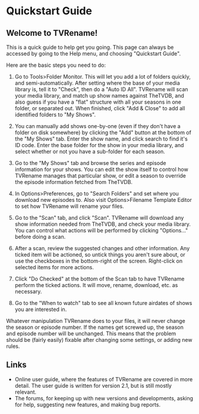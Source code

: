 # Quickstart Guide
## Welcome to TVRename!

This is a quick guide to help get you going. This page can always be accessed by going to the Help menu, and choosing "Quickstart Guide".

Here are the basic steps you need to do:

1. Go to Tools>Folder Monitor. This will let you add a lot of folders quickly, and semi-automatically. After setting where the base of your media library is, tell it to "Check", then do a "Auto ID All". TVRename will scan your media library, and match up show names against TheTVDB, and also guess if you have a "flat" structure with all your seasons in one folder, or separated out. When finished, click "Add & Close" to add all identified folders to "My Shows".

1.  You can manually add shows one-by-one (even if they don't have a folder on disk somewhere) by clicking the "Add" button at the bottom of the "My Shows" tab. Enter the show name, and click search to find it's ID code. Enter the base folder for the show in your media library, and select whether or not you have a sub-folder for each season.

2. Go to the "My Shows" tab and browse the series and episode information for your shows. You can edit the show itself to control how TVRename manages that particular show, or edit a season to override the episode information fetched from TheTVDB.

3. In Options>Preferences, go to "Search Folders" and set where you download new episodes to. Also visit Options>Filename Template Editor to set how TVRename will rename your files.

4. Go to the "Scan" tab, and click "Scan". TVRename will download any show information needed from TheTVDB, and check your media library. You can control what actions will be performed by clicking "Options..." before doing a scan.

5. After a scan, review the suggested changes and other information. Any ticked item will be actioned, so untick things you aren't sure about, or use the checkboxes in the bottom-right of the screen. Right-click on selected items for more actions.

6. Click "Do Checked" at the bottom of the Scan tab to have TVRename perform the ticked actions. It will move, rename, download, etc. as necessary.

7. Go to the "When to watch" tab to see all known future airdates of shows you are interested in.

Whatever manipulation TVRename does to your files, it will never change the season or episode number. If the names get screwed up, the season and episode number will be unchanged. This means that the problem should be (fairly easily) fixable after changing some settings, or adding new rules.

## Links
* Online user guide, where the features of TVRename are covered in more detail. The user guide is written for version 2.1, but is still mostly relevant.
* The forums, for keeping up with new versions and developments, asking for help, suggesting new features, and making bug reports.
